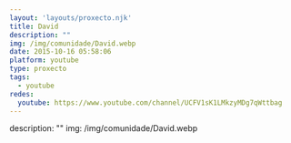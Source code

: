 ```yaml
---
layout: 'layouts/proxecto.njk'
title: David
description: ""
img: /img/comunidade/David.webp
date: 2015-10-16 05:58:06
platform: youtube
type: proxecto
tags:
  - youtube
redes:
  youtube: https://www.youtube.com/channel/UCFV1sK1LMkzyMDg7qWttbag
---
```

description: ""
img: /img/comunidade/David.webp
